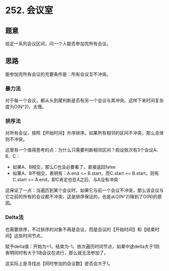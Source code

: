 # 252. 会议室

## 题意

给定一系列会议区间，问一个人能否参加完所有会议。

## 思路

能参加完所有会议的充要条件是：所有会议互不冲突。

### 暴力法

对于每一个会议，都从头到尾判断是否有另一个会议与其冲突。这样下来时间复杂度为O(N^2)，太慢。

### 排序法

对所有会议，按照【开始时间】升序排序。如果所有相邻的区间不冲突，那么总体则不冲突。

这里有一个值得思考的点：为什么只需要判断相邻区间？假设依次有3个会议A、B、C：

- 如果A、B相交，那么C也没必要看了，直接返回false
- 如果A、B不相交，表明有：A.end <= B.start，而C.start >= B.start，则有C.start >= A.end，即C肯定也在A之后、与A没有冲突

这保证了一点：当遍历到某个会议时，如果它与前一个会议不冲突，那么该会议与它之前的所有的会议都不冲突，这是排序保证的，也是从O(N^2)降到了O(N)的原因。

### Delta法

也需要排序，不过排序的对象不再是会议，而是会议的【开始时间】和【结束时间】这些时间节点。

赋予delta值：开始为+1，结束为-1。依次遍历时间节点，如果中途delta大于1则表明同时有大于1场会议在进行，那么就无法参加了。

这实际上是寻找出【同时参加的会议数】是否会大于1。
